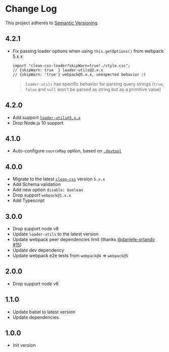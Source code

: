 # Change Log

This project adheres to [Semantic Versioning](http://semver.org/).

## 4.2.1

- Fix passing loader options when using `this.getOptions()` from webpack 5.x.x
  
  ```tsx
  import "clean-css-loader?skipWarn=true!./style.css"; 
  // {skipWarn: true  } loader-utils@2.x.x
  // {skipWarn: 'true'} webpack@5.x.x, unexpected behavior :(
  ```

  > `loader-utils` has specific behavior for parsing query strings (`true`, `false` and `null` won't be parsed as string but as a primitive value)

## 4.2.0

- Add support [`loader-utils@3.x.x`](https://github.com/webpack/loader-utils/releases/tag/v3.0.0)
- Drop Node.js 10 support

## 4.1.0

- Auto-configure `sourceMap` option, based on [`.devtool`](https://webpack.js.org/configuration/devtool/#devtool)

## 4.0.0

- Migrate to the latest [`clean-css`](https://clean-css.github.io/) version `5.x.x`
- Add Schema validation
- Add new option `disable: boolean`
- Drop support `webpack@1.x.x`
- Add Typescript

## 3.0.0

- Drop support node v8
- Update `loader-utils` to the latest version
- Update webpack peer dependencies limit (thanks [@daniele-orlando](https://github.com/daniele-orlando) [#15](https://github.com/retyui/clean-css-loader/issues/15))
- Update dev dependency
- Update webpack e2e tests from `webpack@4` => `webpack@5`

## 2.0.0

- Drop support node v6

## 1.1.0

- Update babel to latest version
- Update dependencies

## 1.0.0

- Init version
